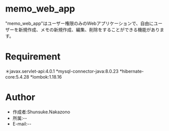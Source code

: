 # memo_web_app
"memo_web_app"はユーザー権限のみのWebアプリケーションで、自由にユーザーを新規作成、メモの新規作成、編集、削除をすることができる機能があります。

# Requirement
  ＊javax.servlet-api:4.0.1
  *mysql-connector-java:8.0.23
  *hibernate-core:5.4.28
  *lombok:1.18.16
 
# Author
  * 作成者:Shunsuke.Nakazono
  * 所属:--
  * E-mail:--
